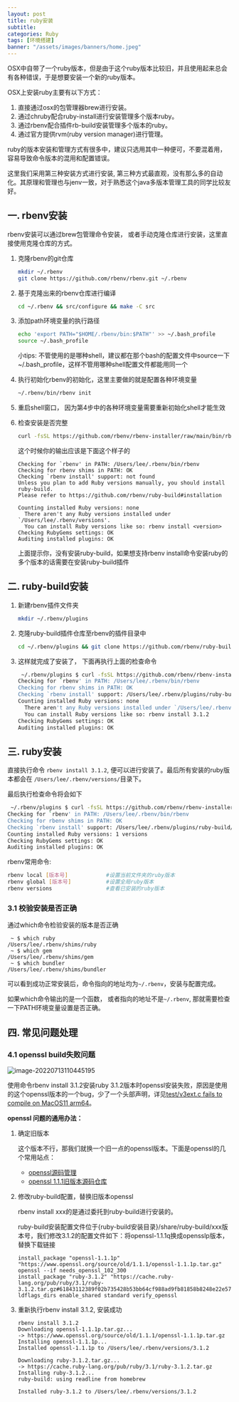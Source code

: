 ```yaml
---
layout: post
title: ruby安装
subtitle: 
categories: Ruby
tags: [环境搭建]
banner: "/assets/images/banners/home.jpeg"
---
```


OSX中自带了一个ruby版本，但是由于这个ruby版本比较旧，并且使用起来总会有各种错误，于是想要安装一个新的ruby版本。



OSX上安装ruby主要有以下方式：

1. 直接通过osx的包管理器brew进行安装。
2. 通过chruby配合ruby-install进行安装管理多个版本ruby。
3. 通过rbenv配合插件rb-build安装管理多个版本的ruby。
4. 通过官方提供rvm(ruby version manager)进行管理。

ruby的版本安装和管理方式有很多中，建议只选用其中一种便可，不要混着用，容易导致命令版本的混用和配置错误。

这里我们采用第三种安装方式进行安装,  第三种方式最直观，没有那么多的自动化。其原理和管理也与jenv一致，对于熟悉这个java多版本管理工具的同学比较友好。

## 一. rbenv安装

rbenv安装可以通过brew包管理命令安装， 或者手动克隆仓库进行安装，这里直接使用克隆仓库的方式。

1. 克隆rbenv的git仓库

   ```bash
   mkdir ~/.rbenv
   git clone https://github.com/rbenv/rbenv.git ~/.rbenv
   ```

2. 基于克隆出来的rbenv仓库进行编译

   ```bash
   cd ~/.rbenv && src/configure && make -C src
   ```

3. 添加path环境变量的执行路径

   ```bash
   echo 'export PATH="$HOME/.rbenv/bin:$PATH"' >> ~/.bash_profile
   source ~/.bash_profile
   ```
   小tips: 不管使用的是哪种shell，建议都在那个bash的配置文件中source一下~/.bash_profile，这样不管用哪种shell配置文件都能用同一个
   
4. 执行初始化rbenv的初始化，这里主要做的就是配置各种环境变量

   ```bash
   ~/.rbenv/bin/rbenv init
   ```

5. 重启shell窗口， 因为第4步中的各种环境变量需要重新初始化shell才能生效

6. 检查安装是否完整

   ```bash
   curl -fsSL https://github.com/rbenv/rbenv-installer/raw/main/bin/rbenv-doctor | bash
   ```

   这个时候你的输出应该是下面这个样子的

   ```shell
   Checking for `rbenv' in PATH: /Users/lee/.rbenv/bin/rbenv
   Checking for rbenv shims in PATH: OK
   Checking `rbenv install' support: not found
   Unless you plan to add Ruby versions manually, you should install ruby-build.
   Please refer to https://github.com/rbenv/ruby-build#installation
   
   Counting installed Ruby versions: none
     There aren't any Ruby versions installed under `/Users/lee/.rbenv/versions'.
     You can install Ruby versions like so: rbenv install <version>
   Checking RubyGems settings: OK
   Auditing installed plugins: OK
   ```

   上面提示你，没有安装ruby-build，如果想支持rbenv install命令安装ruby的多个版本的话需要在安装ruby-build插件



## 二. ruby-build安装

1. 新建rbenv插件文件夹

   ```bash
   mkdir ~/.rbenv/plugins
   ```

2. 克隆ruby-build插件仓库至rbenv的插件目录中

   ```bash
   cd ~/.rbenv/plugins && git clone https://github.com/rbenv/ruby-build.git
   ```

3. 这样就完成了安装了， 下面再执行上面的检查命令

   ```bash
    ~/.rbenv/plugins $ curl -fsSL https://github.com/rbenv/rbenv-installer/raw/main/bin/rbenv-doctor | bash
   Checking for `rbenv' in PATH: /Users/lee/.rbenv/bin/rbenv
   Checking for rbenv shims in PATH: OK
   Checking `rbenv install' support: /Users/lee/.rbenv/plugins/ruby-build/bin/rbenv-install (ruby-build 20220426-3-g1038c07)
   Counting installed Ruby versions: none
     There aren't any Ruby versions installed under `/Users/lee/.rbenv/versions'.
     You can install Ruby versions like so: rbenv install 3.1.2
   Checking RubyGems settings: OK
   Auditing installed plugins: OK
   ```



## 三. ruby安装

直接执行命令 `rbenv install 3.1.2`, 便可以进行安装了。最后所有安装的ruby版本都会在 `/Users/lee/.rbenv/versions/`目录下。

最后执行检查命令将会如下

```bash
 ~/.rbenv/plugins $ curl -fsSL https://github.com/rbenv/rbenv-installer/raw/main/bin/rbenv-doctor | bash
Checking for `rbenv' in PATH: /Users/lee/.rbenv/bin/rbenv
Checking for rbenv shims in PATH: OK
Checking `rbenv install' support: /Users/lee/.rbenv/plugins/ruby-build/bin/rbenv-install (ruby-build 20220426-3-g1038c07)
Counting installed Ruby versions: 1 versions
Checking RubyGems settings: OK
Auditing installed plugins: OK
```

rbenv常用命令:

```bash
rbenv local [版本号]            #设置当前文件夹的ruby版本
rbenv global [版本号]           #设置全局ruby版本
rbenv versions                 #查看已安装的ruby版本
```


### 3.1 校验安装是否正确
通过which命令检验安装的版本是否正确

```shell
 ~ $ which ruby
/Users/lee/.rbenv/shims/ruby
 ~ $ which gem
/Users/lee/.rbenv/shims/gem
 ~ $ which bundler
/Users/lee/.rbenv/shims/bundler
```

可以看到成功正常安装后，命令指向的地址均为`~/.rbenv`，安装与配置完成。

如果which命令输出的是一个函数， 或者指向的地址不是`~/.rbenv`, 那就需要检查一下PATH环境变量设置是否正确。



## 四. 常见问题处理

### 4.1 openssl build失败问题

![image-20220713110445195]({{site.url}}/assets/images/2022-05-25-ruby安装.assets/image-20220713110445195.png)

使用命令rbenv install 3.1.2安装ruby 3.1.2版本时openssl安装失败，原因是使用的这个openssl版本的一个bug，少了一个头部声明，详见[test/v3ext.c fails to compile on MacOS11 arm64](https://github.com/openssl/openssl/issues/18720)。

**openssl 问题的通用办法：**

1. 确定旧版本

   这个版本不行，那我们就换一个旧一点的openssl版本。下面是openssl的几个常用站点：

   - [openssl源码管理](https://www.openssl.org/source/)
   - [openssl 1.1.1旧版本源码仓库](https://www.openssl.org/source/old/1.1.1/)

2. 修改ruby-build配置，替换旧版本openssl

   rbenv install xxx的是通过委托到ruby-build进行安装的。

   ruby-build安装配置文件位于{ruby-build安装目录}/share/ruby-build/xxx版本号，我们修改3.1.2的配置文件如下：将openssl-1.1.1q换成opensslp版本，替换下载链接

   ```shell
   install_package "openssl-1.1.1p" "https://www.openssl.org/source/old/1.1.1/openssl-1.1.1p.tar.gz" openssl --if needs_openssl_102_300
   install_package "ruby-3.1.2" "https://cache.ruby-lang.org/pub/ruby/3.1/ruby-3.1.2.tar.gz#61843112389f02b735428b53bb64cf988ad9fb81858b8248e22e57336f24a83e" ldflags_dirs enable_shared standard verify_openssl
   ```

3. 重新执行rbenv install 3.1.2, 安装成功

   ```shell
   rbenv install 3.1.2                           
   Downloading openssl-1.1.1p.tar.gz...
   -> https://www.openssl.org/source/old/1.1.1/openssl-1.1.1p.tar.gz
   Installing openssl-1.1.1p...
   Installed openssl-1.1.1p to /Users/lee/.rbenv/versions/3.1.2
   
   Downloading ruby-3.1.2.tar.gz...
   -> https://cache.ruby-lang.org/pub/ruby/3.1/ruby-3.1.2.tar.gz
   Installing ruby-3.1.2...
   ruby-build: using readline from homebrew
   
   Installed ruby-3.1.2 to /Users/lee/.rbenv/versions/3.1.2
   ```

   








